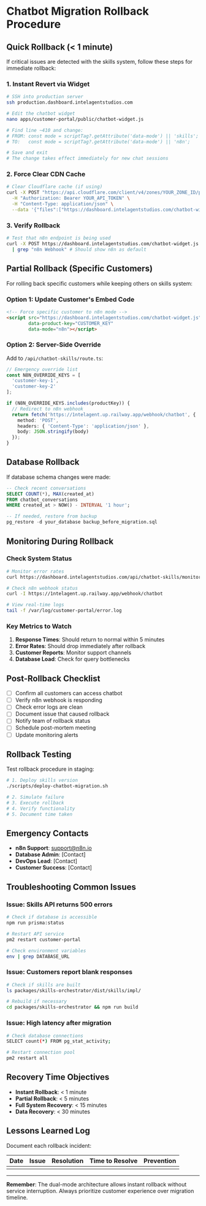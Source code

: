 # Chatbot Migration Rollback Procedure

## Quick Rollback (< 1 minute)

If critical issues are detected with the skills system, follow these steps for immediate rollback:

### 1. Instant Revert via Widget

```bash
# SSH into production server
ssh production.dashboard.intelagentstudios.com

# Edit the chatbot widget
nano apps/customer-portal/public/chatbot-widget.js

# Find line ~410 and change:
# FROM: const mode = scriptTag?.getAttribute('data-mode') || 'skills';
# TO:   const mode = scriptTag?.getAttribute('data-mode') || 'n8n';

# Save and exit
# The change takes effect immediately for new chat sessions
```

### 2. Force Clear CDN Cache

```bash
# Clear Cloudflare cache (if using)
curl -X POST "https://api.cloudflare.com/client/v4/zones/YOUR_ZONE_ID/purge_cache" \
  -H "Authorization: Bearer YOUR_API_TOKEN" \
  -H "Content-Type: application/json" \
  --data '{"files":["https://dashboard.intelagentstudios.com/chatbot-widget.js"]}'
```

### 3. Verify Rollback

```bash
# Test that n8n endpoint is being used
curl -X POST https://dashboard.intelagentstudios.com/chatbot-widget.js \
  | grep "n8n Webhook" # Should show n8n as default
```

## Partial Rollback (Specific Customers)

For rolling back specific customers while keeping others on skills system:

### Option 1: Update Customer's Embed Code

```html
<!-- Force specific customer to n8n mode -->
<script src="https://dashboard.intelagentstudios.com/chatbot-widget.js"
        data-product-key="CUSTOMER_KEY"
        data-mode="n8n"></script>
```

### Option 2: Server-Side Override

Add to `/api/chatbot-skills/route.ts`:

```typescript
// Emergency override list
const N8N_OVERRIDE_KEYS = [
  'customer-key-1',
  'customer-key-2'
];

if (N8N_OVERRIDE_KEYS.includes(productKey)) {
  // Redirect to n8n webhook
  return fetch('https://1ntelagent.up.railway.app/webhook/chatbot', {
    method: 'POST',
    headers: { 'Content-Type': 'application/json' },
    body: JSON.stringify(body)
  });
}
```

## Database Rollback

If database schema changes were made:

```sql
-- Check recent conversations
SELECT COUNT(*), MAX(created_at) 
FROM chatbot_conversations 
WHERE created_at > NOW() - INTERVAL '1 hour';

-- If needed, restore from backup
pg_restore -d your_database backup_before_migration.sql
```

## Monitoring During Rollback

### Check System Status

```bash
# Monitor error rates
curl https://dashboard.intelagentstudios.com/api/chatbot-skills/monitoring?period=1h

# Check n8n webhook status
curl -I https://1ntelagent.up.railway.app/webhook/chatbot

# View real-time logs
tail -f /var/log/customer-portal/error.log
```

### Key Metrics to Watch

1. **Response Times**: Should return to normal within 5 minutes
2. **Error Rates**: Should drop immediately after rollback
3. **Customer Reports**: Monitor support channels
4. **Database Load**: Check for query bottlenecks

## Post-Rollback Checklist

- [ ] Confirm all customers can access chatbot
- [ ] Verify n8n webhook is responding
- [ ] Check error logs are clean
- [ ] Document issue that caused rollback
- [ ] Notify team of rollback status
- [ ] Schedule post-mortem meeting
- [ ] Update monitoring alerts

## Rollback Testing

Test rollback procedure in staging:

```bash
# 1. Deploy skills version
./scripts/deploy-chatbot-migration.sh

# 2. Simulate failure
# 3. Execute rollback
# 4. Verify functionality
# 5. Document time taken
```

## Emergency Contacts

- **n8n Support**: support@n8n.io
- **Database Admin**: [Contact]
- **DevOps Lead**: [Contact]
- **Customer Success**: [Contact]

## Troubleshooting Common Issues

### Issue: Skills API returns 500 errors
```bash
# Check if database is accessible
npm run prisma:status

# Restart API service
pm2 restart customer-portal

# Check environment variables
env | grep DATABASE_URL
```

### Issue: Customers report blank responses
```bash
# Check if skills are built
ls packages/skills-orchestrator/dist/skills/impl/

# Rebuild if necessary
cd packages/skills-orchestrator && npm run build
```

### Issue: High latency after migration
```bash
# Check database connections
SELECT count(*) FROM pg_stat_activity;

# Restart connection pool
pm2 restart all
```

## Recovery Time Objectives

- **Instant Rollback**: < 1 minute
- **Partial Rollback**: < 5 minutes  
- **Full System Recovery**: < 15 minutes
- **Data Recovery**: < 30 minutes

## Lessons Learned Log

Document each rollback incident:

| Date | Issue | Resolution | Time to Resolve | Prevention |
|------|-------|------------|-----------------|------------|
| | | | | |

---

**Remember**: The dual-mode architecture allows instant rollback without service interruption. Always prioritize customer experience over migration timeline.